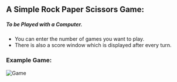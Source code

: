 ## A Simple Rock Paper Scissors Game:
##### To be Played with a Computer.
* You can enter the number of games you want to play.
* There is also a score window which is displayed after every turn.

### Example Game:
![Game](https://i.postimg.cc/7Y2TJsVJ/Capture.png)
